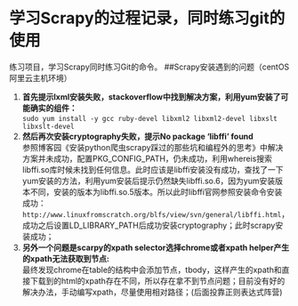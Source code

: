 # 学习Scrapy的过程记录，同时练习git的使用
练习项目，学习Scrapy同时练习Git的命令。
##Scrapy安装遇到的问题（centOS阿里云主机环境）
1. **首先提示lxml安装失败，stackoverflow中找到解决方案，利用yum安装了可能确实的组件：**</br>`sudo yum install -y gcc ruby-devel libxml2 libxml2-devel libxslt libxslt-devel`
2. **然后再次安装cryptography失败，提示No package ‘libffi’ found**</br>参照博客园《安装python爬虫scrapy踩过的那些坑和编程外的思考》中解决方案并未成功，配置PKG\_CONFIG\_PATH，仍未成功，利用whereis搜索libffi.so库时候未找到任何信息。此时应该是libffi安装没有成功，查找了一下yum安装的方法，利用yum安装后提示仍然缺失libffi.so.6，因为yum安装版本不同，安装的版本为libffi.so.5版本。所以此时libffi官网参照安装命令安装成功：`http://www.linuxfromscratch.org/blfs/view/svn/general/libffi.html`，成功之后设置LD_LIBRARY_PATH后成功安装cryptography；此时scrapy安装成功；
3. **另外一个问题是scarpy的xpath selector选择chrome或者xpath helper产生的xpath无法获取到节点:**</br>最终发现chrome在table的结构中会添加节点，tbody，这样产生的xpath和直接下载到的html的xpath存在不同，所以存在拿不到节点问题；目前没有好的解决办法，手动编写xpath，尽量使用相对路径；(后面投靠正则表达式阵营)
